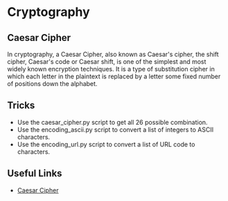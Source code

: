# Cryptography

## Caesar Cipher
In cryptography, a Caesar Cipher, also known as Caesar's cipher, the shift cipher, Caesar's code or Caesar shift, is one of the simplest and most widely known encryption techniques. It is a type of substitution cipher in which each letter in the plaintext is replaced by a letter some fixed number of positions down the alphabet.

## Tricks
* Use the caesar_cipher.py script to get all 26 possible combination.
* Use the encoding_ascii.py script to convert a list of integers to ASCII characters.
* Use the encoding_url.py script to convert a list of URL code to characters.

## Useful Links
* [Caesar Cipher](https://en.wikipedia.org/wiki/Caesar_cipher)